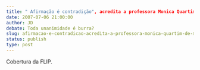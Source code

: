 ```yaml
---
title: " Afirmação é contradição", acredita a professora Monica Quartim de Moraes 
date: 2007-07-06 21:00:00
author: JD
debate: Toda unanimidade é burra?
slug: afirmacao-e-contradicao-acredita-a-professora-monica-quartim-de-moraes
status: publish 
type: post
---
```


  
Cobertura da FLIP.
